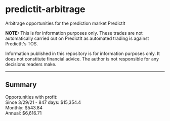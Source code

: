 # predictit-arbitrage

Arbitrage opportunities for the prediction market PredictIt

**NOTE:** This is for information purposes only. These trades are not automatically carried out on PredictIt as automated trading is against PredictIt's TOS.

Information published in this repository is for information purposes only. It does not constitute financial advice. The author is not responsible for any decisions readers make.

---

## Summary

Opportunities with profit:  
Since 3/29/21 - 847 days: $15,354.4  
Monthly: $543.84  
Annual: $6,616.71